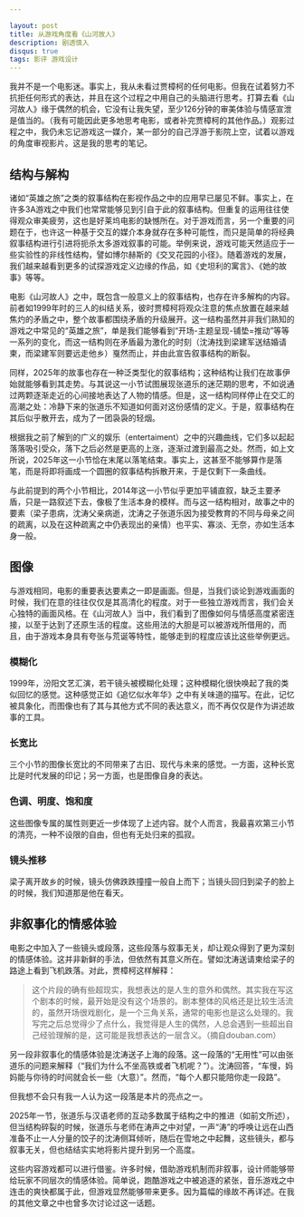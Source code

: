 ```yaml
---

layout: post
title: 从游戏角度看《山河故人》
description: 剧透慎入
disqus: true
tags: 影评 游戏设计
---
```


我并不是一个电影迷。事实上，我从未看过贾樟柯的任何电影。但我在试着努力不抗拒任何形式的表达，并且在这个过程之中用自己的头脑进行思考。打算去看《山河故人》缘于偶然的机会，它没有让我失望，至少126分钟的审美体验与情感宣泄是值当的。（我有可能因此更多地思考电影，或者补完贾樟柯的其他作品。）观影过程之中，我仍未忘记游戏这一媒介，某一部分的自己浮游于影院上空，试着以游戏的角度审视影片。这是我的思考的笔记。

## 结构与解构

诸如“英雄之旅”之类的叙事结构在影视作品之中的应用早已屡见不鲜。事实上，在许多3A游戏之中我们也常常能够见到引自于此的叙事结构。但重复的运用往往使得观众审美疲劳，这也是好莱坞电影的缺憾所在。对于游戏而言，另一个重要的问题在于，也许这一种基于交互的媒介本身就存在多种可能性，而只是简单的将经典叙事结构进行引进将扼杀太多游戏叙事的可能。举例来说，游戏可能天然适应于一些实验性的非线性结构，譬如博尔赫斯的《交叉花园的小径》。随着游戏的发展，我们越来越看到更多的试探游戏定义边缘的作品，如《史坦利的寓言》、《她的故事》等等。

电影《山河故人》之中，既包含一般意义上的叙事结构，也存在许多解构的内容。前者如1999年时的三人的纠结关系，彼时贾樟柯将观众注意的焦点放置在越来越焦灼的矛盾之中，整个故事都围绕矛盾的升级展开。这一结构虽然并非我们熟知的游戏之中常见的“英雄之旅”，单是我们能够看到“开场-主题呈现-铺垫=推动”等等一系列的变化，而这一结构则在矛盾最为激化的时刻（沈涛找到梁建军送结婚请柬，而梁建军则要远走他乡）戛然而止，并由此宣告叙事结构的断裂。

同样，2025年的故事也存在一种泛类型化的叙事结构；这种结构让我们在故事伊始就能够看到其走势。与其说这一小节试图展现张道乐的迷茫期的思考，不如说通过两颗逐渐走近的心间接地表达了人物的情感。但是，这一结构同样停止在交汇的高潮之处：冷静下来的张道乐不知道如何面对这份感情的定义。于是，叙事结构在其后似乎散开去，成为了一团袅袅的轻烟。

根据我之前了解到的广义的娱乐（entertaiment）之中的兴趣曲线，它们多以起起落落吸引受众，落下之后必然是更高的上涨，逐渐过渡到最高之处。然而，如上文所说，2025年这一小节恰在末尾以落笔结束。事实上，这甚至不能够算作是落笔，而是将即将画成一个圆圈的叙事结构拆散开来，于是仅剩下一条曲线。

与此前提到的两个小节相比，2014年这一小节似乎更加平铺直叙，缺乏主要矛盾，只是一路叙述下去，像极了生活本身的模样。而与这一结构相对，故事之中的要素（梁子患病，沈涛父亲病逝，沈涛之子张道乐因为接受教育的不同与母亲之间的疏离，以及在这种疏离之中仍表现出的亲情）也平实、寡淡、无奈，亦如生活本身一般。

## 图像

与游戏相同，电影的重要表达要素之一即是画面。但是，当我们谈论到游戏画面的时候，我们在意的往往仅仅是其高清化的程度。对于一些独立游戏而言，我们会关心独特的画面风格。在《山河故人》当中，我们看到了图像如何与情感高度紧密连接，以至于达到了还原生活的程度。这些用法的大胆是可以被游戏所借用的，而且，由于游戏本身具有夸张与荒诞等特性，能够走到的程度应该比这些举例更远。

### 模糊化

1999年，汾阳文艺汇演，若干镜头被模糊化处理；这种模糊化很快唤起了我的类似回忆的感觉。这种感觉正如《追忆似水年华》之中有关味道的描写。在此，记忆被具象化，而图像也有了其与其他方式不同的表达意义，而不再仅仅是作为讲述故事的工具。

### 长宽比

三个小节的图像长宽比的不同带来了古旧、现代与未来的感觉。一方面，这种长宽比是时代发展的印记；另一方面，也是图像自身的表达。

### 色调、明度、饱和度

这些图像专属的属性则更近一步体现了上述内容。就个人而言，我最喜欢第三小节的清亮，一种不设限的自由，但也有无处归来的孤寂。

### 镜头推移

梁子离开故乡的时候，镜头仿佛跌跌撞撞一般自上而下；当镜头回归到梁子的脸上的时候，我们知道那是他在看天。

## 非叙事化的情感体验

电影之中加入了一些镜头或段落，这些段落与叙事无关，却让观众得到了更为深刻的情感体验。这并非新鲜的手法，但依然有其意义所在。譬如沈涛送请柬给梁子的路途上看到飞机跌落。对此，贾樟柯这样解释：

> 这个片段的确有些超现实，我想表达的是人生的意外和偶然。其实我在写这个剧本的时候，最开始是没有这个场景的。剧本整体的风格还是比较生活流的，虽然开场很戏剧化，是一个三角关系，通常的电影也是这么处理的。我写完之后总觉得少了点什么，我觉得是人生的偶然，人总会遇到一些超出自己经验理解的是，这可能是我想表达的一层含义。（摘自douban.com）

另一段非叙事化的情感体验是沈涛送子上海的段落。这一段落的“无用性”可以由张道乐的问题来解释（“我们为什么不坐高铁或者飞机呢？”）。沈涛回答，“车慢，妈妈能与你待的时间就会长一些（大意）”。然而，“每个人都只能陪你走一段路”。

但我想不会只有我一人认为这一段落是本片的亮点之一。

2025年一节，张道乐与汉语老师的互动多数属于结构之中的推进（如前文所述），但当结构碎裂的时候，张道乐与老师在涛声之中对望，一声“涛”的呼唤让远在山西准备不止一人分量的饺子的沈涛侧耳倾听，随后在雪地之中起舞，这些镜头，都与叙事无关，但也结结实实地将影片提升到另一个高度。

这些内容游戏都可以进行借鉴。许多时候，借助游戏机制而非叙事，设计师能够带给玩家不同层次的情感体验。简单说，跑酷游戏之中被追逐的紧张，音乐游戏之中连击的爽快都属于此，但游戏显然能够带来更多。因为篇幅的缘故不再详述。在我的其他文章之中也曾多次讨论过这一话题。
